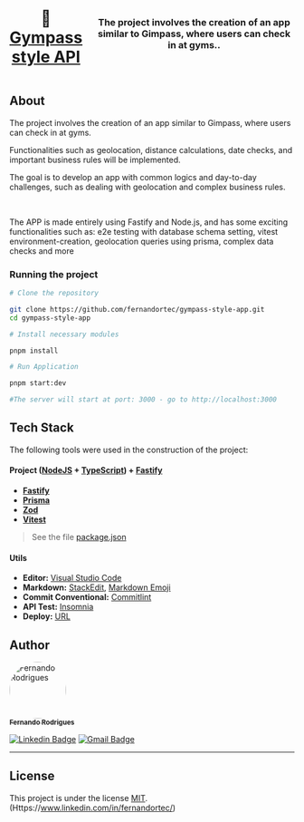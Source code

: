 


<div style="text-align: center; background:; display: flex; align-items: center; justify-content: center; gap: 20px">
<h1 align="center">
   💪 <a href="#"> Gympass style API </a>
</h1>

<h3 align="center">  
The project involves the creation of an app similar to Gimpass, where users can check in at gyms..
</h3>
</div>


## About
The project involves the creation of an app similar to Gimpass, where users can check in at gyms.

Functionalities such as geolocation, distance calculations, date checks, and important business rules will be implemented.

The goal is to develop an app with common logics and day-to-day challenges, such as dealing with geolocation and complex business rules.

<br />

The APP is made entirely using Fastify and Node.js, and has some exciting functionalities such as: e2e testing with database schema setting, vitest environment-creation, geolocation queries using prisma, complex data checks and more

### Running the project

```bash
# Clone the repository

git clone https://github.com/fernandortec/gympass-style-app.git 
cd gympass-style-app

# Install necessary modules

pnpm install

# Run Application

pnpm start:dev

#The server will start at port: 3000 - go to http://localhost:3000
```


## Tech Stack

The following tools were used in the construction of the project:

#### **Project**  ([NodeJS](https://nodejs.org/)  +  [TypeScript](https://www.typescriptlang.org/)) + [Fastify](https://fastify.dev/)

-   **[Fastify](https://github.com/fastify/fastify)**
-   **[Prisma](https://github.com/prisma/prisma)**
-   **[Zod](https://github.com/colinhacks/zod)**
-   **[Vitest](https://github.com/vitest-dev/vitest)**
	

> See the file  [package.json](https://github.com/fernandortec/coffee-shop-delivery/package.json)

#### **Utils**

-   **Editor:** [Visual Studio Code](https://code.visualstudio.com/)
-   **Markdown:** [StackEdit](https://stackedit.io/), [Markdown Emoji](https://gist.github.com/rxaviers/7360908)
-   **Commit Conventional:** [Commitlint](https://github.com/conventional-changelog/commitlint)
-   **API Test:** [Insomnia](https://insomnia.rest/)
-   **Deploy:** [URL](https://gympass-style-app.onrender.com)


## Author

<a href="https://github.com/fernandortec">
 <img style="border-radius: 50%;" src="https://github.com/fernandortec.png" width="100px;" alt="Fernando Rodrigues"/>
 <br />
 <sub><b>Fernando Rodrigues</b></sub></a> <a href="https://github.com/fernandortec" title=""></a>
 <br />

[![Linkedin Badge](https://img.shields.io/badge/-Fernando-blue?style=flat-square&logo=Linkedin&logoColor=white&link=https://www.linkedin.com/in/tgmarinho/)](https://www.linkedin.com/in/fernandortec/) 
[![Gmail Badge](https://img.shields.io/badge/-fernandorfigueiredotec@gmail.com-c14438?style=flat-square&logo=Gmail&logoColor=white&link=mailto:tgmarinho@gmail.com)](mailto:fernandorfigueiredotec@gmail.com)

---

## License

This project is under the license [MIT](./LICENSE).
(Https://www.linkedin.com/in/fernandortec/)
